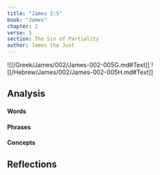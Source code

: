 ```yaml
---
title: "James 2:5"
book: "James"
chapter: 2
verse: 5
section: The Sin of Partiality
author: James the Just
---
```

![[/Greek/James/002/James-002-005G.md#Text]]
![[/Hebrew/James/002/James-002-005H.md#Text]]

## Analysis

#### Words

#### Phrases

#### Concepts

## Reflections

